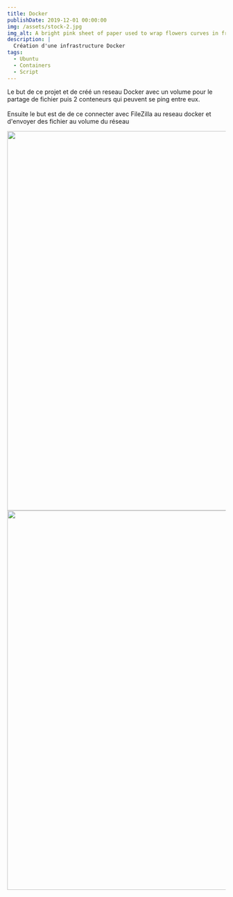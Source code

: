 ```yaml
---
title: Docker
publishDate: 2019-12-01 00:00:00
img: /assets/stock-2.jpg
img_alt: A bright pink sheet of paper used to wrap flowers curves in front of rich blue background
description: |
  Création d'une infrastructure Docker
tags:
  - Ubuntu
  - Containers
  - Script
---
```


Le but de ce projet et de créé un reseau Docker avec un volume pour le partage de fichier puis 2 conteneurs qui peuvent se ping entre eux.<br>
<br>
Ensuite le but est de de ce connecter avec FileZilla au reseau docker et d'envoyer des fichier au volume du réseau

<img
					width="1553"
					height="873"
					src="/assets/file.jpg"
					alt=""
				/>
<img
					width="1553"
					height="873"
					src="/assets/test.jpg"
					alt=""
				/>